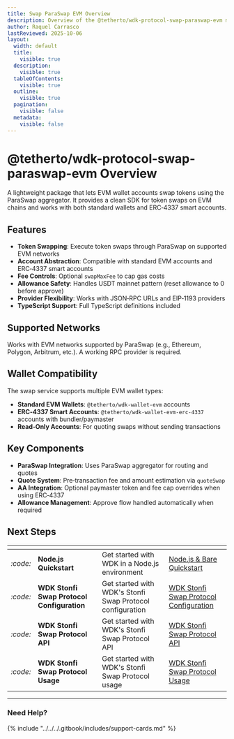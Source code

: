```yaml
---
title: Swap ParaSwap EVM Overview
description: Overview of the @tetherto/wdk-protocol-swap-paraswap-evm module
author: Raquel Carrasco
lastReviewed: 2025-10-06
layout:
  width: default
  title:
    visible: true
  description:
    visible: true
  tableOfContents:
    visible: true
  outline:
    visible: true
  pagination:
    visible: false
  metadata:
    visible: false
---
```


# @tetherto/wdk-protocol-swap-paraswap-evm Overview

A lightweight package that lets EVM wallet accounts swap tokens using the ParaSwap aggregator. It provides a clean SDK for token swaps on EVM chains and works with both standard wallets and ERC‑4337 smart accounts.

## Features

- **Token Swapping**: Execute token swaps through ParaSwap on supported EVM networks
- **Account Abstraction**: Compatible with standard EVM accounts and ERC‑4337 smart accounts
- **Fee Controls**: Optional `swapMaxFee` to cap gas costs
- **Allowance Safety**: Handles USDT mainnet pattern (reset allowance to 0 before approve)
- **Provider Flexibility**: Works with JSON‑RPC URLs and EIP‑1193 providers
- **TypeScript Support**: Full TypeScript definitions included

## Supported Networks

Works with EVM networks supported by ParaSwap (e.g., Ethereum, Polygon, Arbitrum, etc.). A working RPC provider is required.

## Wallet Compatibility

The swap service supports multiple EVM wallet types:

- **Standard EVM Wallets**: `@tetherto/wdk-wallet-evm` accounts
- **ERC‑4337 Smart Accounts**: `@tetherto/wdk-wallet-evm-erc-4337` accounts with bundler/paymaster
- **Read‑Only Accounts**: For quoting swaps without sending transactions

## Key Components

- **ParaSwap Integration**: Uses ParaSwap aggregator for routing and quotes
- **Quote System**: Pre‑transaction fee and amount estimation via `quoteSwap`
- **AA Integration**: Optional paymaster token and fee cap overrides when using ERC‑4337
- **Allowance Management**: Approve flow handled automatically when required



## Next Steps

<table data-card-size="large" data-view="cards">
	<thead>
		<tr>
			<th></th>
			<th></th>
			<th></th>
			<th data-hidden data-card-target data-type="content-ref"></th>
		</tr>
	</thead>
	<tbody>
		<tr>
			<td>
				<i class="fa-code">:code:</i>
			</td>
			<td>
				<strong>Node.js Quickstart</strong>
			</td>
			<td>Get started with WDK in a Node.js environment</td>
			<td>
				<a href="../../../start-building/nodejs-bare-quickstart.md">Node.js & Bare Quickstart</a>
			</td>
		</tr>
        <tr>
			<td>
				<i class="fa-code">:code:</i>
			</td>
			<td>
				<strong>WDK Stonfi Swap Protocol Configuration</strong>
			</td>
			<td>Get started with WDK's Stonfi Swap Protocol configuration</td>
			<td>
				<a href="./configuration.md">WDK Stonfi Swap Protocol Configuration</a>
			</td>
		</tr>
        <tr>
			<td>
				<i class="fa-code">:code:</i>
			</td>
			<td>
				<strong>WDK Stonfi Swap Protocol API</strong>
			</td>
			<td>Get started with WDK's Stonfi Swap Protocol API</td>
			<td>
				<a href="./api-reference.md">WDK Stonfi Swap Protocol API</a>
			</td>
		</tr>
        <tr>
			<td>
				<i class="fa-code">:code:</i>
			</td>
			<td>
				<strong>WDK Stonfi Swap Protocol Usage</strong>
			</td>
			<td>Get started with WDK's Stonfi Swap Protocol usage</td>
			<td>
				<a href="./usage.md">WDK Stonfi Swap Protocol  Usage</a>
			</td>
		</tr>
	</tbody>
</table>

***

### Need Help?

{% include "../../../.gitbook/includes/support-cards.md" %}


